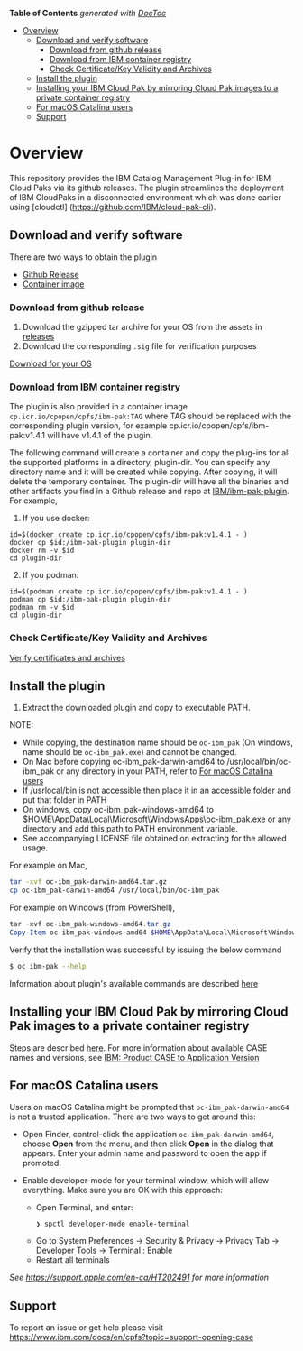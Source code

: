 <!-- START doctoc generated TOC please keep comment here to allow auto update -->
<!-- DON'T EDIT THIS SECTION, INSTEAD RE-RUN doctoc TO UPDATE -->
**Table of Contents**  *generated with [DocToc](https://github.com/thlorenz/doctoc)*

- [Overview](#overview)
  - [Download and verify software](#download-and-verify-software)
    - [Download from github release](#download-from-github-release)
    - [Download from IBM container registry](#download-from-ibm-container-registry)
    - [Check Certificate/Key Validity and Archives](#check-certificatekey-validity-and-archives)
  - [Install the plugin](#install-the-plugin)
  - [Installing your IBM Cloud Pak by mirroring Cloud Pak images to a private container registry](#installing-your-ibm-cloud-pak-by-mirroring-cloud-pak-images-to-a-private-container-registry)
  - [For macOS Catalina users](#for-macos-catalina-users)
  - [Support](#support)

<!-- END doctoc generated TOC please keep comment here to allow auto update -->

# Overview

This repository provides the IBM Catalog Management Plug-in for IBM Cloud Paks via its github releases. The plugin streamlines the deployment of IBM CloudPaks in a disconnected environment which was done earlier using [cloudctl] (https://github.com/IBM/cloud-pak-cli).

## Download and verify software

There are two ways to obtain the plugin
* [Github Release](#download-from-github-release)
* [Container image](#download-from-ibm-container-registry)

### Download from github release

1. Download the gzipped tar archive for your OS from the assets in [releases](https://github.com/IBM/ibm-pak-plugin/releases)
2. Download the corresponding `.sig` file for verification purposes

[Download for your OS](docs/download-github.md)


### Download from IBM container registry

The plugin is also provided in a container image `cp.icr.io/cpopen/cpfs/ibm-pak:TAG` where TAG should be replaced with the corresponding plugin version, for example cp.icr.io/cpopen/cpfs/ibm-pak:v1.4.1 will have v1.4.1 of the plugin.

The following command will create a container and copy the plug-ins for all the supported platforms in a directory, plugin-dir. You can specify any directory name and it will be created while copying. After copying, it will delete the temporary container. The plugin-dir will have all the binaries and other artifacts you find in a Github release and repo at [IBM/ibm-pak-plugin](https://github.com/IBM/ibm-pak-plugin). For example,

1. If you use docker:

```
id=$(docker create cp.icr.io/cpopen/cpfs/ibm-pak:v1.4.1 - )
docker cp $id:/ibm-pak-plugin plugin-dir
docker rm -v $id
cd plugin-dir
``` 

2. If you podman:

```
id=$(podman create cp.icr.io/cpopen/cpfs/ibm-pak:v1.4.1 - )
podman cp $id:/ibm-pak-plugin plugin-dir
podman rm -v $id
cd plugin-dir
```

### Check Certificate/Key Validity and Archives

[Verify certificates and archives](docs/verify.md)



## Install the plugin

1. Extract the downloaded plugin and copy to executable PATH. 
  
NOTE:

- While copying, the destination name should be `oc-ibm_pak` (On windows, name should be `oc-ibm_pak.exe`) and cannot be changed.
- On Mac before copying oc-ibm_pak-darwin-amd64 to /usr/local/bin/oc-ibm_pak or any directory in your PATH, refer to [For macOS Catalina users](#for-macos-catalina-users)
- If /usrlocal/bin is not accessible then place it in an accessible folder and put that folder in PATH
- On windows, copy oc-ibm_pak-windows-amd64 to $HOME\AppData\Local\Microsoft\WindowsApps\oc-ibm_pak.exe or any directory and add this path to PATH environment variable.
- See accompanying LICENSE file obtained on extracting for the allowed usage.

For example on Mac,

```bash
tar -xvf oc-ibm_pak-darwin-amd64.tar.gz
cp oc-ibm_pak-darwin-amd64 /usr/local/bin/oc-ibm_pak
```

For example on Windows (from PowerShell),

```powershell
tar -xvf oc-ibm_pak-windows-amd64.tar.gz
Copy-Item oc-ibm_pak-windows-amd64 $HOME\AppData\Local\Microsoft\WindowsApps\oc-ibm_pak.exe
```


Verify that the installation was successful by issuing the below command

```bash
$ oc ibm-pak --help
```

Information about plugin's available commands are described [here](docs/command-help.md)

## Installing your IBM Cloud Pak by mirroring Cloud Pak images to a private container registry

Steps are described [here](https://www.ibm.com/docs/en/cloud-paks/1.0?topic=plugin-installing-by-connected-disconnected-mirroring).
For more information about available CASE names and versions, see [IBM: Product CASE to Application Version](https://ibm.github.io/cloud-pak/)

## For macOS Catalina users

Users on macOS Catalina might be prompted that `oc-ibm_pak-darwin-amd64` is not a trusted application. There are two ways to get around this:

- Open Finder, control-click  the application `oc-ibm_pak-darwin-amd64`, choose **Open** from the menu, and then click **Open** in the dialog that appears. Enter your admin name and password to open the app if promoted.

- Enable developer-mode for your terminal window, which will allow everything. Make sure you are OK with this approach:
  -  Open Terminal, and enter:
       ```console
       ❯ spctl developer-mode enable-terminal 
      ```
  - Go to System Preferences -> Security & Privacy -> Privacy Tab -> Developer Tools -> Terminal : Enable
  - Restart all terminals

_See https://support.apple.com/en-ca/HT202491 for more information_
## Support

To report an issue or get help please visit https://www.ibm.com/docs/en/cpfs?topic=support-opening-case

